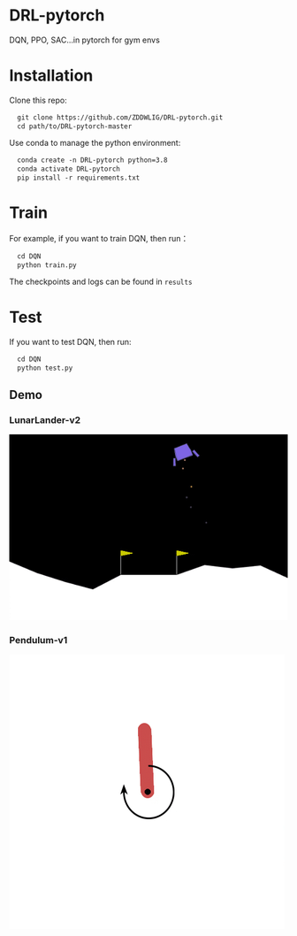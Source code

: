 # DRL-pytorch
DQN, PPO, SAC...in pytorch for gym envs
# Installation
Clone this repo:

```
  git clone https://github.com/ZDDWLIG/DRL-pytorch.git
  cd path/to/DRL-pytorch-master
```

Use conda to manage the python environment:

```
  conda create -n DRL-pytorch python=3.8
  conda activate DRL-pytorch
  pip install -r requirements.txt
```
# Train

For example, if you want to train DQN, then run：

```
  cd DQN
  python train.py
```
The checkpoints and logs can be found in `results`

# Test

If you want to test DQN, then run:

```
  cd DQN
  python test.py
```
## Demo
### LunarLander-v2
![LunarLander-v2 GIF](https://github.com/ZDDWLIG/DRL-pytorch/blob/master/Lun_over.gif)
### Pendulum-v1
![Pendulum-v1 GIF](https://github.com/ZDDWLIG/DRL-pytorch/blob/master/Pendulum-v1.gif)

